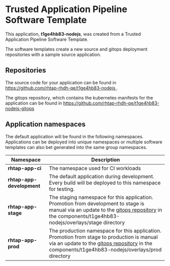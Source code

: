 # Trusted Application Pipeline Software Template

This application, **t1ge4hb83-nodejs**, was created from a Trusted Application Pipeline Software Template.

The software templates create a new source and gitops deployment repositories with a sample source application. 

## Repositories

The source code for your application can be found in [https://github.com/rhtap-rhdh-qe/t1ge4hb83-nodejs ](https://github.com/rhtap-rhdh-qe/t1ge4hb83-nodejs ).
 
The gitops repository, which contains the kubernetes manifests for the application can be found in 
[https://github.com/rhtap-rhdh-qe/t1ge4hb83-nodejs-gitops ](https://github.com/rhtap-rhdh-qe/t1ge4hb83-nodejs-gitops ) 

## Application namespaces 

The default application will be found in the following namespaces. Applications can be deployed into unique namespaces or multiple software templates can also bet generated into the same group namespaces.  

|  Namespace   |  Description   |  
| -------- | -------- |
| **rhtap-app-ci** | The namespace used for CI workloads |
| **rhtap-app-development** | The default application during development. Every build will be deployed to this namespace for testing. |
| **rhtap-app-stage** | The staging namespace for this application. Promotion from development to stage is manual via an update to the [gitops repository](https://github.com/rhtap-rhdh-qe/t1ge4hb83-nodejs-gitops ) in the components/t1ge4hb83-nodejs/overlays/stage directory |
| **rhtap-app-prod** | The production namespace for this application. Promotion from stage to production is manual via an update to the [gitops repository](https://github.com/rhtap-rhdh-qe/t1ge4hb83-nodejs-gitops ) in the components/t1ge4hb83-nodejs/overlays/prod directory |